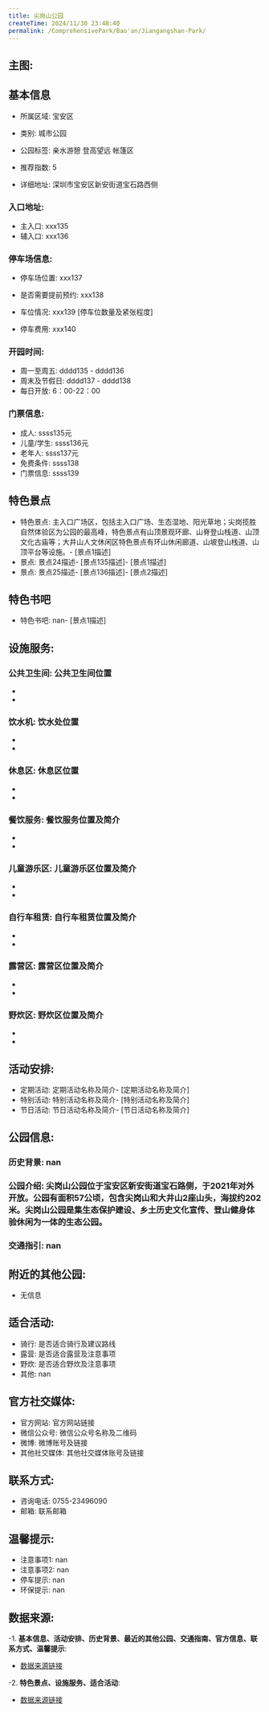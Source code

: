 ```yaml
---
title: 尖岗山公园
createTime: 2024/11/30 23:48:40
permalink: /ComprehensivePark/Bao'an/Jiangangshan-Park/
---
```


<!-- ## 游玩路径: -->

## 主图:
<ImageCard
image="https://cgj.sz.gov.cn/img/4/4005/4005928/10775159.png"
title= "尖岗山公园"
description= "尖岗山公园位于宝安区新安街道宝石路侧，于2021年对外开放。公园有面积57公顷，包含尖岗山和大井山2座山头，海拔约202米。尖岗山公园是集生态保护建设、乡土历史"
date="2024/11/30"
href="/"
author="深圳公园"
/>

## 基本信息

- 所属区域: 宝安区

- 类别: 城市公园

- 公园标签: 亲水游憩 登高望远 帐篷区

- 推荐指数: 5

- 详细地址: 深圳市宝安区新安街道宝石路西侧

### 入口地址:
- 主入口: xxx135
- 辅入口: xxx136
### 停车场信息:
- 停车场位置: xxx137

- 是否需要提前预约: xxx138

- 车位情况: xxx139 [停车位数量及紧张程度]

- 停车费用: xxx140

### 开园时间:
- 周一至周五: dddd135 - dddd136
- 周末及节假日: dddd137 - dddd138
- 每日开放: 6：00-22：00

### 门票信息:
- 成人: ssss135元
- 儿童/学生: ssss136元
- 老年人: ssss137元
- 免费条件: ssss138
- 门票信息: ssss139
## 特色景点
- 特色景点: 主入口广场区，包括主入口广场、生态湿地、阳光草地；尖岗揽胜自然体验区为公园的最高峰，特色景点有山顶景观环廊、山脊登山栈道、山顶文化古庙等；大井山人文休闲区特色景点有环山休闲廊道、山坡登山栈道、山顶平台等设施。- [景点1描述]
- 景点: 景点24描述- [景点135描述]- [景点1描述]
- 景点: 景点25描述- [景点136描述]- [景点2描述]
## 特色书吧
- 特色书吧: nan- [景点1描述]
## 设施服务:
### 公共卫生间: 公共卫生间位置
- 
- 
### 饮水机: 饮水处位置
- 
- 
### 休息区: 休息区位置
- 
- 
### 餐饮服务: 餐饮服务位置及简介
- 
- 
### 儿童游乐区: 儿童游乐区位置及简介
- 
- 
### 自行车租赁: 自行车租赁位置及简介
- 
- 
### 露营区: 露营区位置及简介
- 
- 
### 野炊区: 野炊区位置及简介

- 
- 
## 活动安排:
- 定期活动: 定期活动名称及简介- [定期活动名称及简介]
- 特别活动: 特别活动名称及简介- [特别活动名称及简介]
- 节日活动: 节日活动名称及简介- [节日活动名称及简介]
## 公园信息:
### 历史背景: nan
### 公园介绍: 尖岗山公园位于宝安区新安街道宝石路侧，于2021年对外开放。公园有面积57公顷，包含尖岗山和大井山2座山头，海拔约202米。尖岗山公园是集生态保护建设、乡土历史文化宣传、登山健身体验休闲为一体的生态公园。
### 交通指引: nan

## 附近的其他公园:
- 无信息

## 适合活动:
- 骑行: 是否适合骑行及建议路线
- 露营: 是否适合露营及注意事项
- 野炊: 是否适合野炊及注意事项
- 其他: nan

## 官方社交媒体:
- 官方网站: 官方网站链接
- 微信公众号: 微信公众号名称及二维码
- 微博: 微博账号及链接
- 其他社交媒体: 其他社交媒体账号及链接

## 联系方式:
- 咨询电话: 0755-23496090
- 邮箱: 联系邮箱

## 温馨提示:
- 注意事项1: nan
- 注意事项2: nan
- 停车提示: nan
- 环保提示: nan

## 数据来源:
-1. **基本信息、活动安排、历史背景、最近的其他公园、交通指南、官方信息、联系方式、温馨提示**:
- [数据来源链接](https://cgj.sz.gov.cn/xsmh/gysz/csgy/content/post_10775159.html)

-2. **特色景点、设施服务、适合活动**:
- [数据来源链接](https://cgj.sz.gov.cn/xsmh/gysz/csgy/content/post_10775159.html)

